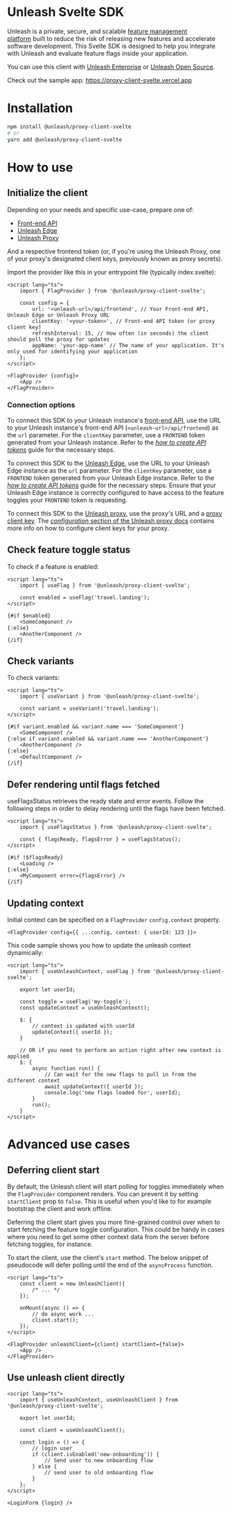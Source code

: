 # Unleash Svelte SDK


Unleash is a private, secure, and scalable [feature management platform](https://www.getunleash.io/) built to reduce the risk of releasing new features and accelerate software development. This Svelte SDK is designed to help you integrate with Unleash and evaluate feature flags inside your application.

You can use this client with [Unleash Enterprise](https://www.getunleash.io/pricing?utm_source=readme&utm_medium=svelte) or [Unleash Open Source](https://github.com/Unleash/unleash).

Check out the sample app: https://proxy-client-svelte.vercel.app

# Installation

```bash
npm install @unleash/proxy-client-svelte
# or
yarn add @unleash/proxy-client-svelte
```

# How to use

## Initialize the client

Depending on your needs and specific use-case, prepare one of:

- [Front-end API](https://docs.getunleash.io/reference/front-end-api)
- [Unleash Edge](https://docs.getunleash.io/reference/unleash-edge)
- [Unleash Proxy](https://docs.getunleash.io/reference/unleash-proxy)

And a respective frontend token (or, if you're using the Unleash Proxy, one of your proxy's designated client keys, previously known as proxy secrets).

Import the provider like this in your entrypoint file (typically index.svelte):

```svelte
<script lang="ts">
	import { FlagProvider } from '@unleash/proxy-client-svelte';

	const config = {
		url: '<unleash-url>/api/frontend', // Your Front-end API, Unleash Edge or Unleash Proxy URL
		clientKey: '<your-token>', // Front-end API token (or proxy client key)
		refreshInterval: 15, // How often (in seconds) the client should poll the proxy for updates
		appName: 'your-app-name' // The name of your application. It's only used for identifying your application
	};
</script>

<FlagProvider {config}>
	<App />
</FlagProvider>
```

### Connection options

To connect this SDK to your Unleash instance's [front-end API](https://docs.getunleash.io/reference/front-end-api), use the URL to your Unleash instance's front-end API (`<unleash-url>/api/frontend`) as the `url` parameter. For the `clientKey` parameter, use a `FRONTEND` token generated from your Unleash instance. Refer to the [_how to create API tokens_](https://docs.getunleash.io/how-to/how-to-create-api-tokens) guide for the necessary steps.

To connect this SDK to the [Unleash Edge](https://docs.getunleash.io/reference/unleash-edge), use the URL to your Unleash Edge instance as the `url` parameter. For the `clientKey` parameter, use a `FRONTEND` token generated from your Unleash Edge instance. Refer to the [_how to create API tokens_](https://docs.getunleash.io/how-to/how-to-create-api-tokens) guide for the necessary steps. Ensure that your Unleash Edge instance is correctly configured to have access to the feature toggles your `FRONTEND` token is requesting.

To connect this SDK to the [Unleash proxy](https://docs.getunleash.io/reference/unleash-proxy), use the proxy's URL and a [proxy client key](https://docs.getunleash.io/reference/api-tokens-and-client-keys#proxy-client-keys). The [_configuration_ section of the Unleash proxy docs](https://docs.getunleash.io/reference/unleash-proxy#configuration) contains more info on how to configure client keys for your proxy.

## Check feature toggle status

To check if a feature is enabled:

```svelte
<script lang="ts">
	import { useFlag } from '@unleash/proxy-client-svelte';

	const enabled = useFlag('travel.landing');
</script>

{#if $enabled}
	<SomeComponent />
{:else}
	<AnotherComponent />
{/if}
```

## Check variants

To check variants:

```svelte
<script lang="ts">
	import { useVariant } from '@unleash/proxy-client-svelte';

	const variant = useVariant('travel.landing');
</script>

{#if variant.enabled && variant.name === 'SomeComponent'}
	<SomeComponent />
{:else if variant.enabled && variant.name === 'AnotherComponent'}
	<AnotherComponent />
{:else}
	<DefaultComponent />
{/if}
```

## Defer rendering until flags fetched

useFlagsStatus retrieves the ready state and error events.
Follow the following steps in order to delay rendering until the flags have been fetched.

```svelte
<script lang="ts">
	import { useFlagsStatus } from '@unleash/proxy-client-svelte';

	const { flagsReady, flagsError } = useFlagsStatus();
</script>

{#if !$flagsReady}
	<Loading />
{:else}
	<MyComponent error={flagsError} />
{/if}
```

## Updating context

Initial context can be specified on a `FlagProvider` `config.context` property.

`<FlagProvider config={{ ...config, context: { userId: 123 }}>`

This code sample shows you how to update the unleash context dynamically:

```svelte
<script lang="ts">
	import { useUnleashContext, useFlag } from '@unleash/proxy-client-svelte';

	export let userId;

	const toggle = useFlag('my-toggle');
	const updateContext = useUnleashContext();

	$: {
		// context is updated with userId
		updateContext({ userId });
	}

	// OR if you need to perform an action right after new context is applied
	$: {
		async function run() {
			// Can wait for the new flags to pull in from the different context
			await updateContext({ userId });
			console.log('new flags loaded for', userId);
		}
		run();
	}
</script>
```

# Advanced use cases

## Deferring client start

By default, the Unleash client will start polling for toggles immediately when the `FlagProvider` component renders. You can prevent it by setting `startClient` prop to `false`. This is useful when you'd like to for example bootstrap the client and work offline.

Deferring the client start gives you more fine-grained control over when to start fetching the feature toggle configuration. This could be handy in cases where you need to get some other context data from the server before fetching toggles, for instance.

To start the client, use the client's `start` method. The below snippet of pseudocode will defer polling until the end of the `asyncProcess` function.

```svelte
<script lang="ts">
	const client = new UnleashClient({
		/* ... */
	});

	onMount(async () => {
		// do async work ...
		client.start();
	});
</script>

<FlagProvider unleashClient={client} startClient={false}>
	<App />
</FlagProvider>
```

## Use unleash client directly

```svelte
<script lang="ts">
	import { useUnleashContext, useUnleashClient } from '@unleash/proxy-client-svelte';

	export let userId;

	const client = useUnleashClient();

	const login = () => {
		// login user
		if (client.isEnabled('new-onboarding')) {
			// Send user to new onboarding flow
		} else {
			// send user to old onboarding flow
		}
	};
</script>

<LoginForm {login} />
```
